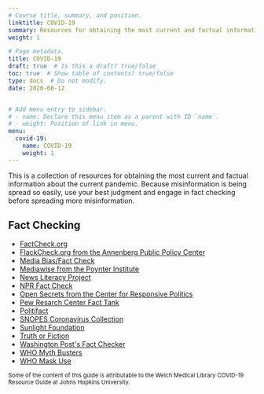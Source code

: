 ```yaml
---
# Course title, summary, and position.
linktitle: COVID-19
summary: Resources for obtaining the most current and factual information about the current pandemic.
weight: 1

# Page metadata.
title: COVID-19
draft: true  # Is this a draft? true/false
toc: true  # Show table of contents? true/false
type: docs  # Do not modify.
date: 2020-08-12


# Add menu entry to sidebar.
# - name: Declare this menu item as a parent with ID `name`.
# - weight: Position of link in menu.
menu:
  covid-19:
    name: COVID-19
    weight: 1
---
```


This is a collection of resources for obtaining the most current and factual information about the current pandemic. Because misinformation is being spread so easily, use your best judgment and engage in fact checking before spreading more misinformation.

## Fact Checking

* [FactCheck.org](https://www.factcheck.org/)
* [FlackCheck.org from the Annenberg Public Policy Center](http://flackcheck.org/)
* [Media Bias/Fact Check](https://mediabiasfactcheck.com/)
* [Mediawise from the Poynter Institute](https://www.poynter.org/mediawise/)
* [News Literacy Project](https://newslit.org/)
* [NPR Fact Check](https://www.npr.org/sections/politics-fact-check)
* [Open Secrets from the Center for Responsive Politics](http://www.opensecrets.org/)
* [Pew Resarch Center Fact Tank](https://www.pewresearch.org/fact-tank/)
* [Politifact](https://www.politifact.com/)
* [SNOPES Coronavirus Collection](https://www.snopes.com/collections/coronavirus-collection-memes/)
* [Sunlight Foundation](https://sunlightfoundation.com/)
* [Truth or Fiction](https://www.truthorfiction.com/search/?q=coronavirus)
* [Washington Post's Fact Checker](https://www.washingtonpost.com/news/fact-checker/)
* [WHO Myth Busters](https://www.who.int/emergencies/diseases/novel-coronavirus-2019/advice-for-public/myth-busters)
* [WHO Mask Use](https://www.who.int/emergencies/diseases/novel-coronavirus-2019/advice-for-public/when-and-how-to-use-masks)

<sub>Some of the content of this guide is attributable to the Welch Medical Library COVID-19 Resource Guide at Johns Hopkins University.</sub>